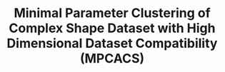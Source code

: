 ---
title: "Minimal Parameter Clustering of Complex Shape Dataset with High Dimensional Dataset Compatibility (MPCACS)"
collection: publications 
permalink: /publications/ug-misc/thesis
# date: 2020-06-08
year: 2014
venue: 'BUET Thesis Poster Presentation'
venue-type: 'Poster'
research-category: 'Unsupervised Learning'
website-separation-category: 'c3'

# pdf: '/files/publications/thesis-poster-2014.pdf'
poster: '/files/publications/thesis-poster-2014.pdf'
link: 'http://dx.doi.org/10.13140/RG.2.2.27359.94881' 
DOI: '10.13140/RG.2.2.27359.94881'

# talk/ video:
# code: 'https://doi.org/10.7910/DVN/BEKPWV'
award: 'https://cse.buet.ac.bd/news/news.php?newsid=93'       # ranklist
#'http://www.google.com/url?q=http%3A%2F%2Fcse.buet.ac.bd%2Fnews%2Fnews.php%3Fnewsid%3D93&sa=D&sntz=1&usg=AOvVaw15t1P1VH4DX65VAwyDI9M0'      


authors: 'Ahmed Al Muzaddid, <b><u>KMA Solaiman</u></b>'
citation: 'Ahmed Al Muzaddid and KMA Solaiman, "Minimal Parameter Clustering of Complex Shape Dataset with High Dimensional Dataset Compatibility", 2014.'
# poster
# pdf
# dataset
# slide
# talk/ video
# source code
# award
---